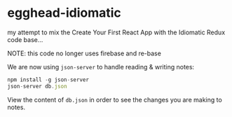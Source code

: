 # egghead-idiomatic
my attempt to mix the Create Your First React App with the Idiomatic Redux code base...

NOTE: this code no longer uses firebase and re-base

We are now using `json-server` to handle reading & writing notes:

```javascript
npm install -g json-server
json-server db.json
```

View the content of `db.json` in order to see the changes you are making to notes.
